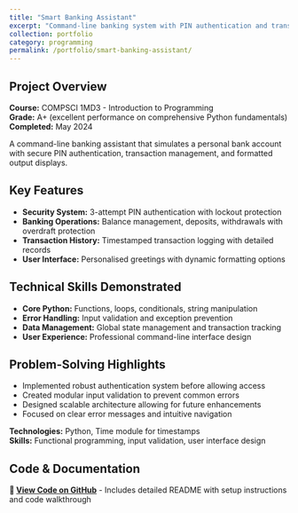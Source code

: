 ```yaml
---
title: "Smart Banking Assistant"
excerpt: "Command-line banking system with PIN authentication and transaction management built in Python"
collection: portfolio
category: programming
permalink: /portfolio/smart-banking-assistant/
---
```


## Project Overview

**Course:** COMPSCI 1MD3 - Introduction to Programming  
**Grade:** A+ (excellent performance on comprehensive Python fundamentals)  
**Completed:** May 2024

A command-line banking assistant that simulates a personal bank account with secure PIN authentication, transaction management, and formatted output displays.

## Key Features

- **Security System:** 3-attempt PIN authentication with lockout protection
- **Banking Operations:** Balance management, deposits, withdrawals with overdraft protection
- **Transaction History:** Timestamped transaction logging with detailed records
- **User Interface:** Personalised greetings with dynamic formatting options

## Technical Skills Demonstrated

- **Core Python:** Functions, loops, conditionals, string manipulation
- **Error Handling:** Input validation and exception prevention
- **Data Management:** Global state management and transaction tracking
- **User Experience:** Professional command-line interface design

## Problem-Solving Highlights

- Implemented robust authentication system before allowing access
- Created modular input validation to prevent common errors
- Designed scalable architecture allowing for future enhancements
- Focused on clear error messages and intuitive navigation

**Technologies:** Python, Time module for timestamps  
**Skills:** Functional programming, input validation, user interface design

## Code & Documentation

**🔗 [View Code on GitHub](https://github.com/emkirichenko/1md3-banking-systems)** - Includes detailed README with setup instructions and code walkthrough
